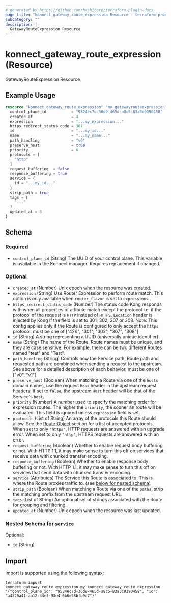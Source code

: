```yaml
---
# generated by https://github.com/hashicorp/terraform-plugin-docs
page_title: "konnect_gateway_route_expression Resource - terraform-provider-konnect"
subcategory: ""
description: |-
  GatewayRouteExpression Resource
---
```


# konnect_gateway_route_expression (Resource)

GatewayRouteExpression Resource

## Example Usage

```terraform
resource "konnect_gateway_route_expression" "my_gatewayrouteexpression" {
  control_plane_id           = "9524ec7d-36d9-465d-a8c5-83a3c9390458"
  created_at                 = 4
  expression                 = "...my_expression..."
  https_redirect_status_code = 307
  id                         = "...my_id..."
  name                       = "...my_name..."
  path_handling              = "v0"
  preserve_host              = true
  priority                   = 6
  protocols = [
    "http"
  ]
  request_buffering  = false
  response_buffering = true
  service = {
    id = "...my_id..."
  }
  strip_path = true
  tags = [
    "..."
  ]
  updated_at = 8
}
```

<!-- schema generated by tfplugindocs -->
## Schema

### Required

- `control_plane_id` (String) The UUID of your control plane. This variable is available in the Konnect manager. Requires replacement if changed.

### Optional

- `created_at` (Number) Unix epoch when the resource was created.
- `expression` (String) Use Router Expression to perform route match. This option is only available when `router_flavor` is set to `expressions`.
- `https_redirect_status_code` (Number) The status code Kong responds with when all properties of a Route match except the protocol i.e. if the protocol of the request is `HTTP` instead of `HTTPS`. `Location` header is injected by Kong if the field is set to 301, 302, 307 or 308. Note: This config applies only if the Route is configured to only accept the `https` protocol. must be one of ["426", "301", "302", "307", "308"]
- `id` (String) A string representing a UUID (universally unique identifier).
- `name` (String) The name of the Route. Route names must be unique, and they are case sensitive. For example, there can be two different Routes named "test" and "Test".
- `path_handling` (String) Controls how the Service path, Route path and requested path are combined when sending a request to the upstream. See above for a detailed description of each behavior. must be one of ["v0", "v1"]
- `preserve_host` (Boolean) When matching a Route via one of the `hosts` domain names, use the request `Host` header in the upstream request headers. If set to `false`, the upstream `Host` header will be that of the Service's `host`.
- `priority` (Number) A number used to specify the matching order for expression routes. The higher the `priority`, the sooner an route will be evaluated. This field is ignored unless `expression` field is set.
- `protocols` (List of String) An array of the protocols this Route should allow. See the [Route Object](#route-object) section for a list of accepted protocols. When set to only `"https"`, HTTP requests are answered with an upgrade error. When set to only `"http"`, HTTPS requests are answered with an error.
- `request_buffering` (Boolean) Whether to enable request body buffering or not. With HTTP 1.1, it may make sense to turn this off on services that receive data with chunked transfer encoding.
- `response_buffering` (Boolean) Whether to enable response body buffering or not. With HTTP 1.1, it may make sense to turn this off on services that send data with chunked transfer encoding.
- `service` (Attributes) The Service this Route is associated to. This is where the Route proxies traffic to. (see [below for nested schema](#nestedatt--service))
- `strip_path` (Boolean) When matching a Route via one of the `paths`, strip the matching prefix from the upstream request URL.
- `tags` (List of String) An optional set of strings associated with the Route for grouping and filtering.
- `updated_at` (Number) Unix epoch when the resource was last updated.

<a id="nestedatt--service"></a>
### Nested Schema for `service`

Optional:

- `id` (String)

## Import

Import is supported using the following syntax:

```shell
terraform import konnect_gateway_route_expression.my_konnect_gateway_route_expression '{"control_plane_id": "9524ec7d-36d9-465d-a8c5-83a3c9390458", "id": "a4326a41-aa12-44e3-93e4-6b6e58bfb9d7"}'
```
